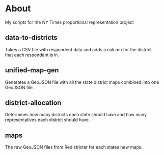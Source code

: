 # About

My scripts for the NY Times proportional representation project

## data-to-districts

Takes a CSV file with respondent data and adds a column for the district that each respondent is in.

## unified-map-gen

Generates a GeoJSON file with all the state district maps combined into one GeoJSON file.

## district-allocation

Determines how many districts each state should have and how many representatives each district should have.

## maps

The raw GeoJSON files from Redistricter for each states new maps.